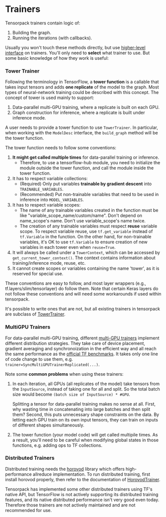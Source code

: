 
# Trainers

Tensorpack trainers contain logic of:

1. Building the graph.
2. Running the iterations (with callbacks).

Usually you won't touch these methods directly, but use
[higher-level interface](training-interface.html) on trainers.
You'll only need to __select__ what trainer to use.
But some basic knowledge of how they work is useful:

### Tower Trainer

Following the terminology in TensorFlow,
a __tower function__ is a callable that takes input tensors and adds __one replicate__ of the model to the graph.
Most types of neural-network training could be described with this concept.
The concept of tower is used mainly to support:

1. Data-parallel multi-GPU training, where a replicate is built on each GPU.
2. Graph construction for inference, where a replicate is built under inference mode.

A user needs to provide a tower function to use `TowerTrainer`.
In particular, when working with the `ModelDesc` interface, the `build_graph` method will be the tower function.

The tower function needs to follow some conventions:

1. __It might get called multiple times__ for data-parallel training or inference.
   * Therefore, to use a tensorflow-hub module, you need to initialize the
     module outside the tower function, and call the module inside the tower function.
2. It has to respect variable collections:
   * (Required) Only put variables __trainable by gradient descent__ into `TRAINABLE_VARIABLES`.
   * (Recommended) Put non-trainable variables that need to be used in inference into `MODEL_VARIABLES`.
3. It has to respect variable scopes:
   * The name of any trainable variables created in the function must be like "variable_scope_name/custom/name".
     Don't depend on name_scope's name. Don't use variable_scope's name twice.
   * The creation of any trainable variables must respect __reuse__ variable scope.
     To respect variable reuse, use `tf.get_variable` instead of `tf.Variable` in the function.
     On the other hand, for non-trainable variables, it's OK to use
     `tf.Variable` to ensure creation of new variables in each tower even when `reuse=True`.
4. It will always be called under a `TowerContext`, which can be accessed by `get_current_tower_context()`.
   The context contains information about training/inference mode, reuse, etc.
5. It cannot create scopes or variables containing the name 'tower', as it is
   reserved for special use.
     
These conventions are easy to follow, and most layer wrappers (e.g.,
tf.layers/slim/tensorlayer) do follow them. Note that certain Keras layers do not
follow these conventions and will need some workarounds if used within tensorpack.

It's possible to write ones that are not, but all existing trainers in
tensorpack are subclass of [TowerTrainer](../modules/train.html#tensorpack.train.TowerTrainer).

### MultiGPU Trainers

For data-parallel multi-GPU training, different [multi-GPU trainers](../modules/train.html)
implement different distribution strategies.
They take care of device placement, gradient averaging and synchronoization
in the efficient way and all reach the same performance as the
[official TF benchmarks](https://www.tensorflow.org/performance/benchmarks).
It takes only one line of code change to use them, e.g. `trainer=SyncMultiGPUTrainerReplicated(...)`.

Note some __common problems__ when using these trainers:

1. In each iteration, all GPUs (all replicates of the model) take tensors from the `InputSource`,
	instead of taking one for all and split.
	So the total batch size would become ``(batch size of InputSource) * #GPU``.

	Splitting a tensor for data-parallel training makes no sense at all. First, why
	wasting time in concatenating into large batches and then split them? 
    Second, this puts unnecessary shape constraints on the data.
	By letting each GPU train on its own input tensors, they can train on inputs of different shapes simultaneously.

2. The tower function (your model code) will get called multipile times.
	As a result, you'll need to be careful when modifying global states in those functions, e.g. adding ops to TF collections.

### Distributed Trainers

Distributed training needs the [horovod](https://github.com/uber/horovod) library which offers high-performance allreduce implementation.
To run distributed training, first install horovod properly, then refer to the
documentation of [HorovodTrainer](../modules/train.html#tensorpack.train.HorovodTrainer).

Tensorpack has implemented some other distributed trainers using TF's native API,
but TensorFlow is not actively supporting its distributed training features, and
its native distributed performance isn't very good even today.
Therefore those trainers are not actively maintained and are not recommended for use.
